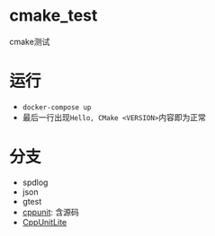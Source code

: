 # cmake_test
cmake测试

# 运行
* `docker-compose up`
* 最后一行出现`Hello, CMake <VERSION>`内容即为正常

# 分支
* spdlog
* json
* gtest
* [cppunit](https://www.freedesktop.org/wiki/Software/cppunit/): 含源码
* [CppUnitLite](https://www.github.com/denleyhsiao/CppUnitLite)
